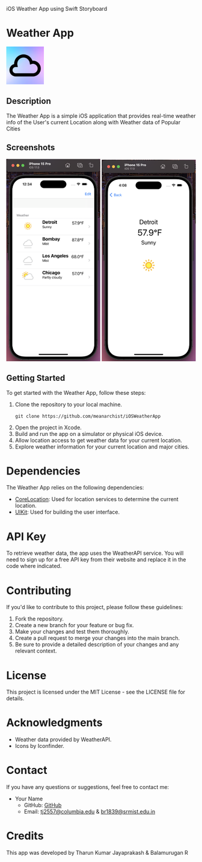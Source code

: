 iOS Weather App using Swift Storyboard
# Weather App
<img src="screenshot.png" width="100">

## Description

The Weather App is a simple iOS application that provides real-time weather info of the User's current Location along with Weather data of Popular Cities 

## Screenshots

<img src="screenshot1.png" width="250"> <img src="screenshot2.png" width="250">

## Getting Started

To get started with the Weather App, follow these steps:
1. Clone the repository to your local machine.
   ```shell
   git clone https://github.com/meanarchist/iOSWeatherApp
2. Open the project in Xcode.
3. Build and run the app on a simulator or physical iOS device.
4. Allow location access to get weather data for your current location.
5. Explore weather information for your current location and major cities.
# Dependencies
The Weather App relies on the following dependencies:
- [CoreLocation](https://developer.apple.com/documentation/corelocation): Used for location services to determine the current location.
- [UIKit](https://developer.apple.com/documentation/uikit): Used for building the user interface.
# API Key
To retrieve weather data, the app uses the WeatherAPI service. You will need to sign up for a free API key from their website and replace it in the code where indicated.
# Contributing
If you'd like to contribute to this project, please follow these guidelines:
1. Fork the repository.
2. Create a new branch for your feature or bug fix.
3. Make your changes and test them thoroughly.
4. Create a pull request to merge your changes into the main branch.
5. Be sure to provide a detailed description of your changes and any relevant context.
# License
This project is licensed under the MIT License - see the LICENSE file for details.
# Acknowledgments
- Weather data provided by WeatherAPI.
- Icons by Iconfinder.
# Contact
If you have any questions or suggestions, feel free to contact me:
- Your Name
  - GitHub: [GitHub](https://github.com/meanarchist)
  - Email: tj2557@columbia.edu & br1839@srmist.edu.in
# Credits
This app was developed by Tharun Kumar Jayaprakash & Balamurugan R
